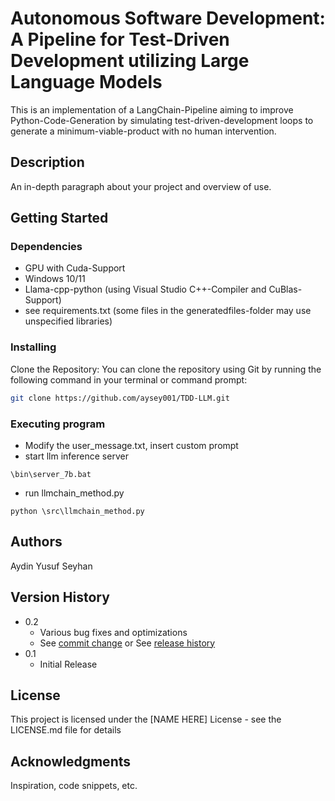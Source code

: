 # Autonomous Software Development: A Pipeline for Test-Driven Development utilizing Large Language Models

This is an implementation of a LangChain-Pipeline aiming to improve Python-Code-Generation by simulating test-driven-development loops to generate a minimum-viable-product with no human intervention.

## Description

An in-depth paragraph about your project and overview of use.

## Getting Started

### Dependencies
* GPU with Cuda-Support
* Windows 10/11
* Llama-cpp-python (using Visual Studio C++-Compiler and CuBlas-Support)
* see requirements.txt (some files in the generatedfiles-folder may use unspecified libraries)

### Installing

Clone the Repository: You can clone the repository using Git by running the following command in your terminal or command prompt:

```bash
git clone https://github.com/aysey001/TDD-LLM.git
```
### Executing program

* Modify the user_message.txt, insert custom prompt
* start llm inference server
```
\bin\server_7b.bat
```
* run llmchain_method.py
```
python \src\llmchain_method.py
```



## Authors

Aydin Yusuf Seyhan


## Version History

* 0.2
    * Various bug fixes and optimizations
    * See [commit change]() or See [release history]()
* 0.1
    * Initial Release

## License

This project is licensed under the [NAME HERE] License - see the LICENSE.md file for details

## Acknowledgments
Inspiration, code snippets, etc.
